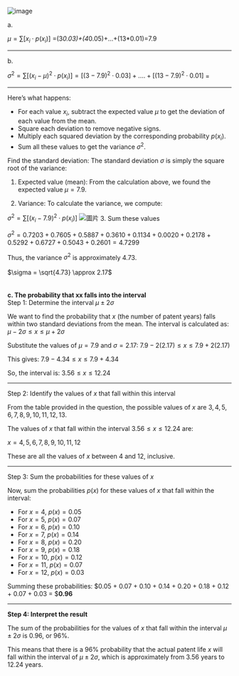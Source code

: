 ![image](https://github.com/user-attachments/assets/9bb29b79-5d26-497e-ad1b-e4ae62220090)

a. 

$\mu = \sum \left[ x_i \cdot p(x_i) \right]$ =(3*0.03)+(4*0.05)+...+(13*0.01)=7.9
- - -
b. 

$\sigma^2 = \sum \left[ (x_i - \mu)^2 \cdot p(x_i) \right]=\left[ (3-7.9)^2 \cdot 0.03 \right]+....+\left[ (13-7.9)^2 \cdot 0.01 \right]$ =



- - -

Here’s what happens:

- For each value $x_i$, subtract the expected value $\mu$ to get the deviation of each value from the mean.
- Square each deviation to remove negative signs.
- Multiply each squared deviation by the corresponding probability $p(x_i)$.
- Sum all these values to get the variance $\sigma^2$.

Find the standard deviation: The standard deviation $\sigma$ is simply the square root of the variance:

1. Expected value (mean): From the calculation above, we found the expected value $\mu = 7.9$.

2. Variance: To calculate the variance, we compute:

$\sigma^2 = \sum \left[ (x_i - 7.9)^2 \cdot p(x_i) \right]$
![圖片](https://github.com/user-attachments/assets/b2e85995-0cc9-496c-b792-0db03802df2f)
3. Sum these values

$\sigma^2 = 0.7203 + 0.7605 + 0.5887 + 0.3610 + 0.1134 + 0.0020 + 0.2178 + 0.5292 + 0.6727 + 0.5043 + 0.2601
          =4.7299$

Thus, the variance $\sigma^2$ is approximately 4.73.\
\
$\sigma = \sqrt{4.73} \approx 2.17$\
\
\
**c. The probability that xx falls into the interval**\
Step 1: Determine the interval $\mu \pm 2\sigma$

We want to find the probability that $x$ (the number of patent years) falls within two standard deviations from the mean. The interval is calculated as:
$\mu - 2\sigma \leq x \leq \mu + 2\sigma$

Substitute the values of $\mu = 7.9$ and $\sigma = 2.17$:
$7.9 - 2(2.17) \leq x \leq 7.9 + 2(2.17)$

This gives:
$7.9 - 4.34 \leq x \leq 7.9 + 4.34$

So, the interval is:
$3.56 \leq x \leq 12.24$

---

Step 2: Identify the values of $x$ that fall within this interval

From the table provided in the question, the possible values of $x$ are $3, 4, 5, 6, 7, 8, 9, 10, 11, 12, 13$.

The values of $x$ that fall within the interval $3.56 \leq x \leq 12.24$ are:

$x = 4, 5, 6, 7, 8, 9, 10, 11, 12$

These are all the values of $x$ between 4 and 12, inclusive.

---

Step 3: Sum the probabilities for these values of $x$

Now, sum the probabilities $p(x)$ for these values of $x$ that fall within the interval:

- For $x = 4$, $p(x) = 0.05$
- For $x = 5$, $p(x) = 0.07$
- For $x = 6$, $p(x) = 0.10$
- For $x = 7$, $p(x) = 0.14$
- For $x = 8$, $p(x) = 0.20$
- For $x = 9$, $p(x) = 0.18$
- For $x = 10$, $p(x) = 0.12$
- For $x = 11$, $p(x) = 0.07$
- For $x = 12$, $p(x) = 0.03$

Summing these probabilities:
$0.05 + 0.07 + 0.10 + 0.14 + 0.20 + 0.18 + 0.12 + 0.07 + 0.03 = $**0.96**

---

**Step 4: Interpret the result**

The sum of the probabilities for the values of $x$ that fall within the interval $\mu \pm 2\sigma$ is $0.96$, or 96\%.

This means that there is a 96\%  probability that the actual patent life $x$ will fall within the interval of $\mu \pm 2\sigma$, which is approximately from $3.56$ years to $12.24$ years.
